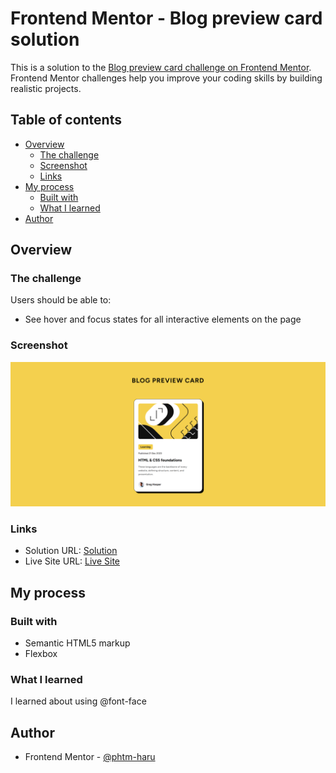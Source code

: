 # Frontend Mentor - Blog preview card solution

This is a solution to the [Blog preview card challenge on Frontend Mentor](https://www.frontendmentor.io/challenges/blog-preview-card-ckPaj01IcS). Frontend Mentor challenges help you improve your coding skills by building realistic projects. 

## Table of contents

- [Overview](#overview)
  - [The challenge](#the-challenge)
  - [Screenshot](#screenshot)
  - [Links](#links)
- [My process](#my-process)
  - [Built with](#built-with)
  - [What I learned](#what-i-learned)
- [Author](#author)


## Overview

### The challenge

Users should be able to:

- See hover and focus states for all interactive elements on the page

### Screenshot

![](./screenshot.png)

### Links

- Solution URL: [Solution](https://www.frontendmentor.io/solutions/blog-preview-card-jToHamJup7)
- Live Site URL: [Live Site](https://phtm-haru.github.io/fem-blog-preview-card/)

## My process

### Built with

- Semantic HTML5 markup
- Flexbox

### What I learned

I learned about using @font-face

## Author

- Frontend Mentor - [@phtm-haru](https://www.frontendmentor.io/profile/phtm-haru)